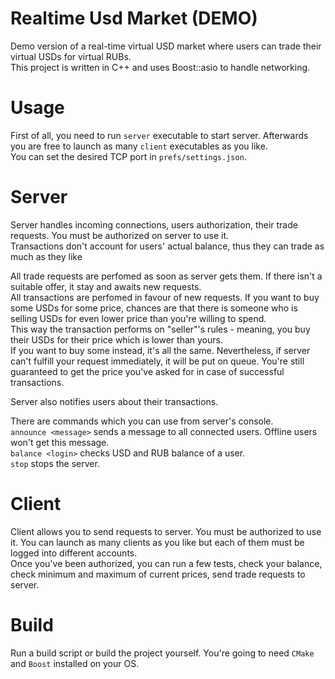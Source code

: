 # Realtime Usd Market (DEMO)
Demo version of a real-time virtual USD market where users can trade their virtual USDs for virtual RUBs.</br>
This project is written in C++ and uses Boost::asio to handle networking.

# Usage
First of all, you need to run `server` executable to start server. Afterwards you are free to launch as many `client` executables as you like.</br>
You can set the desired TCP port in `prefs/settings.json`.</br>

# Server
Server handles incoming connections, users authorization, their trade requests. You must be authorized on server to use it.</br>
Transactions don't account for users' actual balance, thus they can trade as much as they like</br>

All trade requests are perfomed as soon as server gets them. If there isn't a suitable offer, it stay and awaits new requests.</br>
All transactions are perfomed in favour of new requests. If you want to buy some USDs for some price, chances are that there is someone who is selling USDs for even lower price than you're willing to spend.</br>
This way the transaction performs on "seller"'s rules - meaning, you buy their USDs for their price which is lower than yours.</br>
If you want to buy some instead, it's all the same. Nevertheless, if server can't fulfill your request immediately, it will be put on queue. You're still guaranteed to get the price you've asked for in case of successful transactions.</br>

Server also notifies users about their transactions.</br>

There are commands which you can use from server's console.</br>
`announce <message>` sends a message to all connected users. Offline users won't get this message.</br>
`balance <login>` checks USD and RUB balance of a user.</br>
`stop` stops the server.</br>

# Client
Client allows you to send requests to server. You must be authorized to use it. You can launch as many clients as you like but each of them must be logged into different accounts.</br>
Once you've been authorized, you can run a few tests, check your balance, check minimum and maximum of current prices, send trade requests to server.</br>

# Build
Run a build script or build the project yourself. You're going to need `CMake` and `Boost` installed on your OS.
